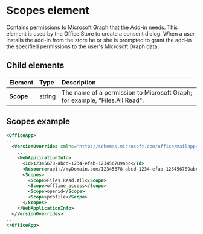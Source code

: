 # Scopes element

Contains permissions to Microsoft Graph that the Add-in needs. This element is used by the Office Store to create a consent dialog. When a user installs the add-in from the store he or she is  prompted to grant the add-in the specified permissions to the user's Microsoft Graph data.

## Child elements

|  Element |  Type  |  Description  |
|:-----|:-----|:-----|
|  **Scope**                |  string     |   The name of a permission to Microsoft Graph; for example, "Files.All.Read". |


## Scopes example 

```xml
<OfficeApp>
...
  <VersionOverrides xmlns="http://schemas.microsoft.com/office/mailappversionoverrides" xsi:type="VersionOverridesV1_0">
    ...
    <WebApplicationInfo>
      <Id>12345678-abcd-1234-efab-123456789abc</Id>
      <Resource>api://myDomain.com/12345678-abcd-1234-efab-123456789abc<Resource>
      <Scopes>
        <Scope>Files.Read.All</Scope>
        <Scope>offline_access</Scope>
        <Scope>openid</Scope>
        <Scope>profile</Scope>
      </Scopes>
    </WebApplicationInfo>
  </VersionOverrides>
...
</OfficeApp>
```

